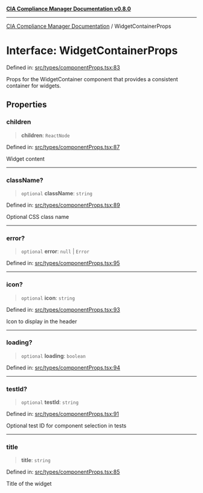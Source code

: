 [**CIA Compliance Manager Documentation v0.8.0**](../README.md)

***

[CIA Compliance Manager Documentation](../globals.md) / WidgetContainerProps

# Interface: WidgetContainerProps

Defined in: [src/types/componentProps.tsx:83](https://github.com/Hack23/cia-compliance-manager/blob/cb6149c89796a3270553cf52dea8f2c5b402dd17/src/types/componentProps.tsx#L83)

Props for the WidgetContainer component that provides a consistent container for widgets.

## Properties

### children

> **children**: `ReactNode`

Defined in: [src/types/componentProps.tsx:87](https://github.com/Hack23/cia-compliance-manager/blob/cb6149c89796a3270553cf52dea8f2c5b402dd17/src/types/componentProps.tsx#L87)

Widget content

***

### className?

> `optional` **className**: `string`

Defined in: [src/types/componentProps.tsx:89](https://github.com/Hack23/cia-compliance-manager/blob/cb6149c89796a3270553cf52dea8f2c5b402dd17/src/types/componentProps.tsx#L89)

Optional CSS class name

***

### error?

> `optional` **error**: `null` \| `Error`

Defined in: [src/types/componentProps.tsx:95](https://github.com/Hack23/cia-compliance-manager/blob/cb6149c89796a3270553cf52dea8f2c5b402dd17/src/types/componentProps.tsx#L95)

***

### icon?

> `optional` **icon**: `string`

Defined in: [src/types/componentProps.tsx:93](https://github.com/Hack23/cia-compliance-manager/blob/cb6149c89796a3270553cf52dea8f2c5b402dd17/src/types/componentProps.tsx#L93)

Icon to display in the header

***

### loading?

> `optional` **loading**: `boolean`

Defined in: [src/types/componentProps.tsx:94](https://github.com/Hack23/cia-compliance-manager/blob/cb6149c89796a3270553cf52dea8f2c5b402dd17/src/types/componentProps.tsx#L94)

***

### testId?

> `optional` **testId**: `string`

Defined in: [src/types/componentProps.tsx:91](https://github.com/Hack23/cia-compliance-manager/blob/cb6149c89796a3270553cf52dea8f2c5b402dd17/src/types/componentProps.tsx#L91)

Optional test ID for component selection in tests

***

### title

> **title**: `string`

Defined in: [src/types/componentProps.tsx:85](https://github.com/Hack23/cia-compliance-manager/blob/cb6149c89796a3270553cf52dea8f2c5b402dd17/src/types/componentProps.tsx#L85)

Title of the widget
